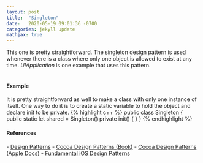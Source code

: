 ```yaml
---
layout: post
title:  "Singleton"
date:   2020-05-19 09:01:36 -0700
categories: jekyll update
mathjax: true
---
```

This one is pretty straightforward. The singleton design pattern is used whenever there is a class where only one object is allowed to exist at any time. <i>UIApplication</i> is one example that uses this pattern.
<br>
<br>
<!------------------------------------------------------------------------------------>
<h4><b>Example</b></h4>
It is pretty straightforward as well to make a class with only one instance of itself. One way to do it is to create a static variable to hold the object and declare init to be private.
{% highlight c++ %}
public class Singleton {
    public static let shared = Singleton()
    private init() { }
}
{% endhighlight %}
<br>
<!------------------------------------------------------------------------------------>
<h4><b>References</b></h4>
- <a href="https://www.amazon.com/Design-Patterns-Elements-Reusable-Object-Oriented/dp/0201633612">Design Patterns</a>
- <a href="https://www.amazon.com/Cocoa-Design-Patterns-Erik-Buck/dp/0321535022">Cocoa Design Patterns (Book)</a>
- <a href="https://developer.apple.com/library/archive/documentation/Cocoa/Conceptual/CocoaFundamentals/CocoaDesignPatterns/CocoaDesignPatterns.html">Cocoa Design Patterns (Apple Docs)</a>
- <a href="https://www.raywenderlich.com/1941154-fundamental-ios-design-patterns/lessons/18">Fundamental iOS Design Patterns</a>
<br>
<br>














